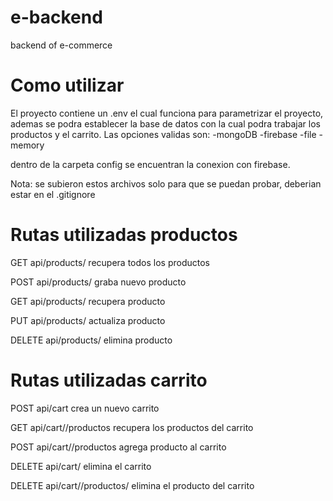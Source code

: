 # e-backend
backend of e-commerce 

# Como utilizar
El proyecto contiene un .env el cual funciona para parametrizar el proyecto, ademas se podra establecer la base de datos con la cual podra trabajar los productos y el carrito. Las opciones validas son:
-mongoDB
-firebase
-file
-memory

dentro de la carpeta config se encuentran la conexion con firebase.

Nota: se subieron estos archivos solo para que se puedan probar, deberian estar en el .gitignore

# Rutas utilizadas productos
GET api/products/
recupera todos los productos

POST api/products/
graba nuevo producto

GET api/products/<id>
recupera producto <id>

PUT api/products/<id>
actualiza producto <id>

DELETE api/products/<id>
elimina producto <id>

# Rutas utilizadas carrito
POST api/cart
crea un nuevo carrito

GET api/cart/<id>/productos
recupera los productos del carrito <id>

POST api/cart/<id>/productos
agrega producto al carrito <id>

DELETE api/cart/<id>
elimina el carrito <id>

DELETE api/cart/<id>/productos/<idprod>
elimina el producto <idprod> del carrito <id>